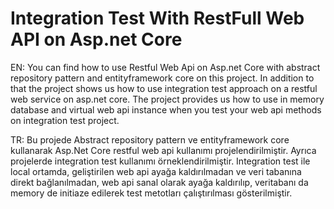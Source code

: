 # Integration Test With RestFull Web API on Asp.net Core


EN: You can find how to use Restful Web Api on Asp.net Core with abstract repository pattern and entityframework core on this project. 
    In addition to that the project shows us how to use integration test approach on a restful web service on asp.net core.
    The project provides us how to use in memory database and virtual web api instance when you test your web api methods on 
    integration test project.

TR: Bu projede Abstract repository pattern ve entityframework core kullanarak Asp.Net Core restful web api kullanımı 
    projelendirilmiştir. Ayrıca projelerde integration test kullanımı örneklendirilmiştir. Integration test ile local ortamda, 
    geliştirilen web api ayağa kaldırılmadan ve veri tabanına direkt bağlanılmadan, web api sanal olarak ayağa kaldırılıp,
    veritabanı da memory de initiaze edilerek test metotları çalıştırılması gösterilmiştir.
